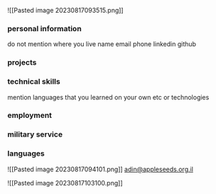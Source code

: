 ![[Pasted image 20230817093515.png]]
### personal information
do not mention where you live
name 
email
phone
linkedin
github


### projects


### technical skills
mention languages that you learned on your own etc
or technologies

### employment

### military service

### languages

![[Pasted image 20230817094101.png]]
adin@appleseeds.org.il

![[Pasted image 20230817103100.png]]
